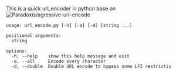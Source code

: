 This is a quick url_encoder in python base on ![Paradoxis/agressive-url-encode](https://gist.github.com/Paradoxis/6336c2eaea20a591dd36bb1f5e227da2)


```text
usage: url_encode.py [-h] [-a] [-d] [string ...]

positional arguments:
  string

options:
  -h, --help    show this help message and exit
  -a, --all     Encode every character
  -d, --double  Double URL encode to bypass some LFI restrictio
```
